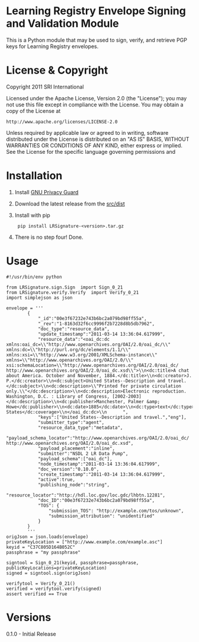 Learning Registry Envelope Signing and Validation Module
=========================================================

This is a Python module that may be used to sign, verify, and retrieve
PGP keys for Learning Registry envelopes.


License & Copyright
===================

Copyright 2011 SRI International

Licensed under the Apache License, Version 2.0 (the "License");
you may not use this file except in compliance with the License.
You may obtain a copy of the License at

    http://www.apache.org/licenses/LICENSE-2.0

Unless required by applicable law or agreed to in writing, software
distributed under the License is distributed on an "AS IS" BASIS,
WITHOUT WARRANTIES OR CONDITIONS OF ANY KIND, either express or implied.
See the License for the specific language governing permissions and


Installation
============

1. Install [GNU Privacy Guard](http://www.gnupg.org/)

2. Download the latest release from the [src/dist](./tree/master/src/dist)

3. Install with pip
        
        pip install LRSignature-<version>.tar.gz
        
4. There is no step four! Done.


Usage
=====

    #!/usr/bin/env python

    from LRSignature.sign.Sign  import Sign_0_21
    from LRSignature.verify.Verify  import Verify_0_21
    import simplejson as json
    
    envelope = '''
            {
                "_id":"00e3f67232e743b6bc2a079bd98ff55a",
                "_rev":"1-8163d32f6cc9996f2b7228d8b5db7962",
                "doc_type":"resource_data",
                "update_timestamp":"2011-03-14 13:36:04.617999",
                "resource_data":"<oai_dc:dc xmlns:oai_dc=\\"http://www.openarchives.org/OAI/2.0/oai_dc/\\" xmlns:dc=\\"http://purl.org/dc/elements/1.1/\\" xmlns:xsi=\\"http://www.w3.org/2001/XMLSchema-instance\\" xmlns=\\"http://www.openarchives.org/OAI/2.0/\\" xsi:schemaLocation=\\"http://www.openarchives.org/OAI/2.0/oai_dc/                          http://www.openarchives.org/OAI/2.0/oai_dc.xsd\\">\\n<dc:title>A chat about America. October and November, 1884.</dc:title>\\n<dc:creator>J. P.</dc:creator>\\n<dc:subject>United States--Description and travel.</dc:subject>\\n<dc:description>\\"Printed for private circulation only.\\"</dc:description>\\n<dc:description>Electronic reproduction. Washington, D.C. : Library of Congress, [2002-2003]</dc:description>\\n<dc:publisher>Manchester, Palmer &amp; Howe</dc:publisher>\\n<dc:date>1885</dc:date>\\n<dc:type>text</dc:type>\\n<dc:identifier>http://hdl.loc.gov/loc.gdc/lhbtn.12281</dc:identifier>\\n<dc:language>eng</dc:language>\\n<dc:coverage>United States</dc:coverage>\\n</oai_dc:dc>\\n      ",
                "keys":["United States--Description and travel.","eng"],
                "submitter_type":"agent",
                "resource_data_type":"metadata",
                "payload_schema_locator":"http://www.openarchives.org/OAI/2.0/oai_dc/ http://www.openarchives.org/OAI/2.0/oai_dc.xsd",
                "payload_placement":"inline",
                "submitter":"NSDL 2 LR Data Pump",
                "payload_schema":["oai_dc"],
                "node_timestamp":"2011-03-14 13:36:04.617999",
                "doc_version":"0.10.0",
                "create_timestamp":"2011-03-14 13:36:04.617999",
                "active":true,
                "publishing_node":"string",
                "resource_locator":"http://hdl.loc.gov/loc.gdc/lhbtn.12281",
                "doc_ID":"00e3f67232e743b6bc2a079bd98ff55a",
                "TOS": {
                    "submission_TOS": "http://example.com/tos/unknown",
                    "submission_attribution": "unidentified"
                }
            }
            '''
    origJson = json.loads(envelope)
    privateKeyLocation = ["http://www.example.com/example.asc"]
    keyid = "C37C805D164B052C"
    passphrase = "my passphrase"

    signtool = Sign_0_21(keyid, passphrase=passphrase, publicKeyLocations=privateKeyLocation)
    signed = signtool.sign(origJson)
    
    verifytool = Verify_0_21()
    verified = verifytool.verify(signed)
    assert verified == True
    

Versions
========
0.1.0 - Initial Release
